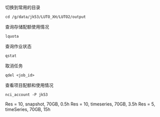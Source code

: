 切换到常用的目录
```
cd /g/data/jk53/LUTO_XH/LUTO2/output
```
查询存储配额使用情况
```
lquota
```
查询作业状态
```
qstat
```
取消任务
```
qdel <job_id>
```
查看项目配额和使用情况
```
nci_account -P jk53 
```
Res = 10, snapshot, 70GB, 0.5h
Res = 10, timeseries, 70GB, 3.5h
Res = 5, timeSeries, 70GB, 15h
